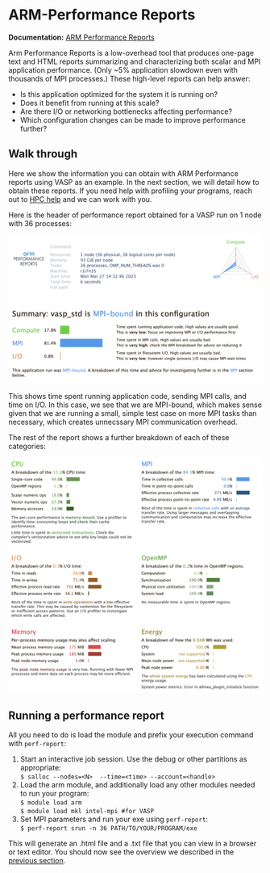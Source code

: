# ARM-Performance Reports

**Documentation:** [ARM Performance Reports](https://developer.arm.com/documentation/101136/22-1-3/Performance-Reports)

Arm Performance Reports is a low-overhead tool that produces one-page text and HTML reports summarizing and characterizing both scalar and MPI application performance. (Only ~5% application slowdown even with thousands of MPI processes.) These high-level reports can help answer:  

* Is this application optimized for the system it is running on? 
* Does it benefit from running at this scale? 
* Are there I/O or networking bottlenecks affecting performance? 
* Which configuration changes can be made to improve performance further? 

## Walk through

Here we show the information you can obtain with ARM Performance reports using VASP as an example. In the next section, we will detail how to obtain these reports. If you need help with profiling your programs, reach out to [HPC help](mailto:hpc-help@nrel.gov) and we can work with you.

Here is the header of performance report obtained for a VASP run on 1 node with 36 processes:

![1n36p report-1](/assets/images/Profiling/PR-1.png)
 
This shows time spent running application code, sending MPI calls, and time on I/O. In this case, we see that we are MPI-bound, which makes sense given that we are running a small, simple test case on more MPI tasks than necessary, which creates unnecssary MPI communication overhead.
	
The rest of the report shows a further breakdown of each of these categories:

![1n36p report-2](/assets/images/Profiling/PR-2.png)

## Running a performance report

All you need to do is load the module and prefix your execution command with `perf-report`:

1. Start an interactive job session. Use the debug or other partitions as appropriate:   
	`$ salloc --nodes=<N>  --time=<time> --account=<handle>`
2. Load the arm module, and additionally load any other modules needed to run your program:  
	`$ module load arm`  
	`$ module load mkl intel-mpi #for VASP`
3. Set MPI parameters and run your exe using `perf-report`:  
	`$ perf-report srun -n 36 PATH/TO/YOUR/PROGRAM/exe`

This will generate an .html file and a .txt file that you can view in a browser or text editor. You should now see the overview we described in the [previous section](#walk-through).

